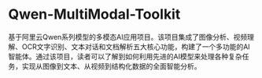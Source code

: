 # Qwen-MultiModal-Toolkit
基于阿里云Qwen系列模型的多模态AI应用项目。该项目集成了图像分析、视频理解、OCR文字识别、文本对话和文档解析五大核心功能，构建了一个多功能的AI智能体。通过该项目，读者可以了解到如何利用先进的AI模型来处理各种复杂任务，实现从图像到文本、从视频到结构化数据的全面智能分析。
